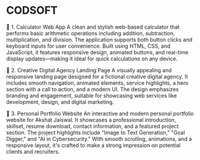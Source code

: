 # CODSOFT

🧮 1. Calculator Web App
A clean and stylish web-based calculator that performs basic arithmetic operations including addition, subtraction, multiplication, and division. The application supports both button clicks and keyboard inputs for user convenience. Built using HTML, CSS, and JavaScript, it features responsive design, animated buttons, and real-time display updates—making it ideal for quick calculations on any device.

🎨 2. Creative Digital Agency Landing Page
A visually appealing and responsive landing page designed for a fictional creative digital agency. It includes smooth navigation, animated elements, service highlights, a hero section with a call to action, and a modern UI. The design emphasizes branding and engagement, suitable for showcasing web services like development, design, and digital marketing.

👤 3. Personal Portfolio Website
An interactive and modern personal portfolio website for Akshat Jaiswal. It showcases a professional introduction, skillset, resume download, contact information, and a featured project section. The project highlights include "Image to Text Generation," "Goal Digger," and "AI in Cybersecurity." With smooth scrolling, animations, and a responsive layout, it's crafted to make a strong impression on potential clients and recruiters.
